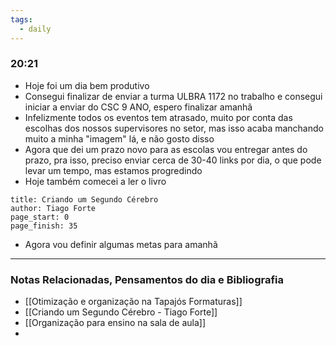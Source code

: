 ```yaml
---
tags:
  - daily
---
```


### 20:21

- Hoje foi um dia bem produtivo
- Consegui finalizar de enviar a turma ULBRA 1172 no trabalho e consegui iniciar a enviar do CSC 9 ANO, espero finalizar amanhã
- Infelizmente todos os eventos tem atrasado, muito por conta das escolhas dos nossos supervisores no setor, mas isso acaba manchando muito a minha "imagem" lá, e não gosto disso
- Agora que dei um prazo novo para as escolas vou entregar antes do prazo, pra isso, preciso enviar cerca de 30-40 links por dia, o que pode levar um tempo, mas estamos progredindo
- Hoje também comecei a ler o livro

```reading
title: Criando um Segundo Cérebro
author: Tiago Forte
page_start: 0
page_finish: 35
```

- Agora vou definir algumas metas para amanhã
---
### Notas Relacionadas, Pensamentos do dia e Bibliografia

- [[Otimização e organização na Tapajós Formaturas]]
- [[Criando um Segundo Cérebro - Tiago Forte]]
- [[Organização para ensino na sala de aula]]
- 
